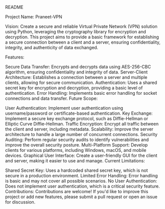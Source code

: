 README

Project Name: Praneet-VPN

Vision: Create a secure and reliable Virtual Private Network (VPN) solution using Python, leveraging the cryptography library for encryption and decryption. This project aims to provide a basic framework for establishing a secure connection between a client and a server, ensuring confidentiality, integrity, and authenticity of data exchanged.

Features:

Secure Data Transfer: Encrypts and decrypts data using AES-256-CBC algorithm, ensuring confidentiality and integrity of data.
Server-Client Architecture: Establishes a connection between a server and multiple clients, allowing for secure communication.
Authentication: Uses a shared secret key for encryption and decryption, providing a basic level of authentication.
Error Handling: Implements basic error handling for socket connections and data transfer.
Future Scope:

User Authentication: Implement user authentication using username/password or certificate-based authentication.
Key Exchange: Implement a secure key exchange protocol, such as Diffie-Hellman or Elliptic Curve Diffie-Hellman.
Traffic Encryption: Encrypt all traffic between the client and server, including metadata.
Scalability: Improve the server architecture to handle a large number of concurrent connections.
Security Auditing: Perform regular security audits to identify vulnerabilities and improve the overall security posture.
Multi-Platform Support: Develop clients for various platforms, including Windows, macOS, and mobile devices.
Graphical User Interface: Create a user-friendly GUI for the client and server, making it easier to use and manage.
Current Limitations:

Shared Secret Key: Uses a hardcoded shared secret key, which is not secure in a production environment.
Limited Error Handling: Error handling is basic and may not cover all possible scenarios.
No User Authentication: Does not implement user authentication, which is a critical security feature.
Contributions: Contributions are welcome! If you'd like to improve this project or add new features, please submit a pull request or open an issue for discussion.
